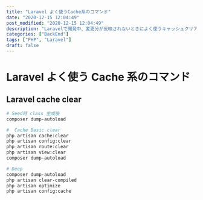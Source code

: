```yaml
---
title: "Laravel よく使うCache系のコマンド"
date: "2020-12-15 12:04:49"
post_modified: "2020-12-15 12:04:49"
description: "Laravelで開発中、変更分が反映されないときによく使うキャッシュクリア"
categories: ["BackEnd"]
tags: ["PHP", "Laravel"]
draft: false
---
```


# Laravel よく使う Cache 系のコマンド

## Laravel cache clear

```bash
# Seed時 class 生成後
composer dump-autoload

#  Cache Basic clear
php artisan cache:clear
php artisan config:clear
php artisan route:clear
php artisan view:clear
composer dump-autoload

# Deep
composer dump-autoload
php artisan clear-compiled
php artisan optimize
php artisan config:cache
```
